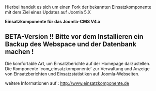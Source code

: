 Hierbei handelt es sich um einen Fork der bekannten Einsatzkomponente mit dem Ziel eines Updates auf Joomla 5.X


<b>Einsatzkomponente für das Joomla-CMS V4.x</b>

BETA-Version !! Bitte vor dem Installieren ein Backup des Webspace und der Datenbank machen !
---------------------------------------------------------------------------------------------
Die komfortable Art, um Einsatzberichte auf der Homepage darzustellen.
Die Komponente 'com_einsatzkomponente' zur Verwaltung und Anzeige von Einsatzberichten und Einsatzstatistiken auf Joomla-Webseiten.

weitere Informationen auf : http://www.einsatzkomponente.de

